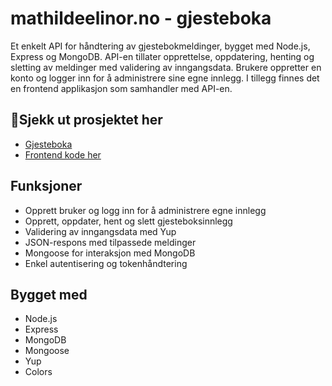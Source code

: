 # mathildeelinor.no - gjesteboka

Et enkelt API for håndtering av gjestebokmeldinger, bygget med Node.js, Express og MongoDB. API-en tillater opprettelse, oppdatering, henting og sletting av meldinger med validering av inngangsdata. Brukere oppretter en konto og logger inn for å administrere sine egne innlegg. I tillegg finnes det en frontend applikasjon som samhandler med API-en.

## 📍Sjekk ut prosjektet her

- [Gjesteboka](https://mathildeelinor.no/gjesteboka)
- [Frontend kode her](https://github.com/mathildeew/mathildeelinor.no)

## Funksjoner

- Opprett bruker og logg inn for å administrere egne innlegg
- Opprett, oppdater, hent og slett gjesteboksinnlegg
- Validering av inngangsdata med Yup
- JSON-respons med tilpassede meldinger
- Mongoose for interaksjon med MongoDB
- Enkel autentisering og tokenhåndtering

## Bygget med

- Node.js
- Express
- MongoDB
- Mongoose
- Yup
- Colors
